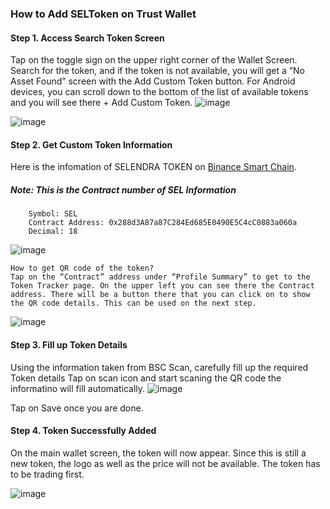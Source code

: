 ### How to Add SELToken on Trust Wallet

#### Step 1. Access Search Token Screen

Tap on the toggle sign on the upper right corner of the Wallet Screen. Search for the token, and if the token is not available, you will get a “No Asset Found” screen with the Add Custom Token button.
For Android devices, you can scroll down to the bottom of the list of available tokens and you will see there + Add Custom Token.
![image](https://user-images.githubusercontent.com/6874962/114968309-4684db00-9ea0-11eb-954f-04b9a6c87497.png)

![image](https://user-images.githubusercontent.com/6874962/114968324-4c7abc00-9ea0-11eb-9b85-d933cb5802bd.png)

#### Step 2. Get Custom Token Information
Here is the infomation of SELENDRA TOKEN on [Binance Smart Chain](https://bscscan.com/address/0x288d3A87a87C284Ed685E0490E5C4cC0883a060a).
##### Note: This is the Contract number of SEL Information
``` Token Name: SELENDRA TOKEN
    Symbol: SEL
    Contract Address: 0x288d3A87a87C284Ed685E0490E5C4cC0883a060a
    Decimal: 18
 ```
![image](https://user-images.githubusercontent.com/6874962/114968483-9e234680-9ea0-11eb-9b60-4ab7cf58d119.png)

```Tip:
How to get QR code of the token?
Tap on the “Contract” address under “Profile Summary” to get to the Token Tracker page. On the upper left you can see there the Contract address. There will be a button there that you can click on to show the QR code details. This can be used on the next step.
```
![image](https://user-images.githubusercontent.com/6874962/114969666-0f63f900-9ea3-11eb-9cd7-6e2626133e42.png)

#### Step 3. Fill up Token Details

Using the information taken from BSC Scan, carefully fill up the required Token details Tap on scan icon and start scaning the QR code the informatino will fill automatically.
![image](https://user-images.githubusercontent.com/6874962/114969672-15f27080-9ea3-11eb-80b7-23ed70f1566a.png)

Tap on Save once you are done.
#### Step 4. Token Successfully Added

On the main wallet screen, the token will now appear. Since this is still a new token, the logo as well as the price will not be available. The token has to be trading first.

![image](https://user-images.githubusercontent.com/6874962/114969918-8f8a5e80-9ea3-11eb-91e3-a71c4a937f6c.png)

